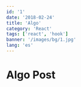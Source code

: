 ```yaml
---
id: '1'
date: '2018-02-24'
title: 'Algo'
category: 'React'
tags: ['react', 'hook']
banner: '/images/bg/1.jpg'
lang: 'es'
---
```


# Algo Post
